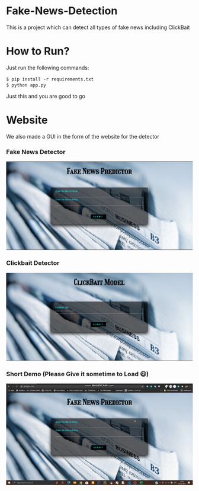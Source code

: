 # Fake-News-Detection
This is a project which can detect all types of fake news including ClickBait

# How to Run?

Just run the following commands:
```
$ pip install -r requirements.txt
$ python app.py
```
Just this and you are good to go

# Website

We also made a GUI in the form of the website for the detector

### Fake News Detector
![Fake-News-Detector](./demo_assets/fakenews.JPG)

### Clickbait Detector
![Clickbait-Detector](./demo_assets/clickbait.JPG)

### Short Demo (Please Give it sometime to Load 😃)
![Demo_Video](./demo_assets/demo.gif)